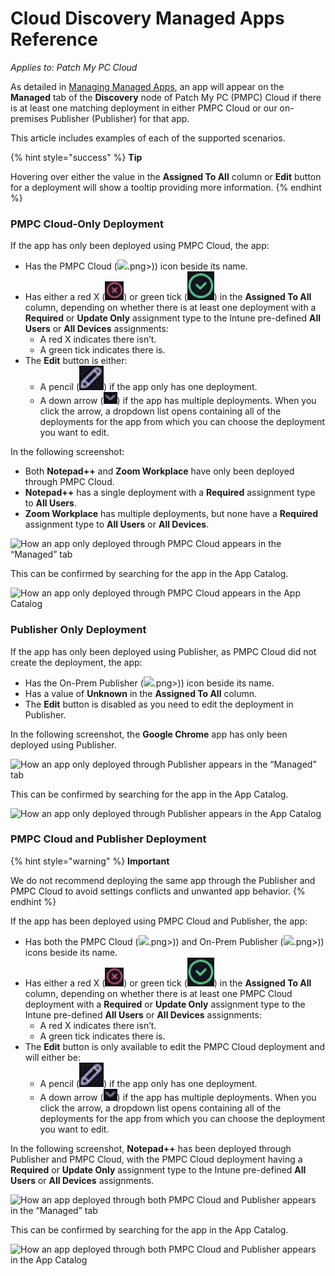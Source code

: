 # Cloud Discovery Managed Apps Reference

_Applies to: Patch My PC Cloud_

As detailed in [Managing Managed Apps](manage-cloud-managed-apps.md), an app will appear on the **Managed** tab of the **Discovery** node of Patch My PC (PMPC) Cloud if there is at least one matching deployment in either PMPC Cloud or our on-premises Publisher (Publisher) for that app.

This article includes examples of each of the supported scenarios.

{% hint style="success" %}
**Tip**

Hovering over either the value in the **Assigned To All** column or **Edit** button for a deployment will show a tooltip providing more information.
{% endhint %}

### PMPC Cloud-Only Deployment

If the app has only been deployed using PMPC Cloud, the app:

* Has the PMPC Cloud (![](/_images/image-%282124 "").png>)) icon beside its name.
* Has either a red X (![](/_images/image-%28379%29.png "")) or green tick (![](/_images/image-%28380%29.png "")) in the **Assigned To All** column, depending on whether there is at least one deployment with a **Required** or **Update Only** assignment type to the Intune pre-defined **All Users** or **All Devices** assignments:
  * A red X indicates there isn’t.
  * A green tick indicates there is.
* The **Edit** button is either:
  * A pencil (![](/_images/image-%28381%29.png "")) if the app only has one deployment.
  * A down arrow (![](/_images/image-%28382%29.png "")) if the app has multiple deployments. When you click the arrow, a dropdown list opens containing all of the deployments for the app from which you can choose the deployment you want to edit.

In the following screenshot:

* Both **Notepad++** and **Zoom Workplace** have only been deployed through PMPC Cloud.
* **Notepad++** has a single deployment with a **Required** assignment type to **All Users**.
* **Zoom Workplace** has multiple deployments, but none have a **Required** assignment type to **All Users** or **All Devices**.

![How an app only deployed through PMPC Cloud appears in the “Managed” tab](/_images/image-%282127%29.png-"How-an-app-only-deployed-through-PMPC-Cloud-appears-in-the-\"Managed\"-tab" "How an app only deployed through PMPC Cloud appears in the “Managed” tab")

This can be confirmed by searching for the app in the App Catalog.

![How an app only deployed through PMPC Cloud appears in the App Catalog](/_images/image-%28384%29.png-"How-an-app-only-deployed-through-PMPC-Cloud-appears-in-the-App-Catalog" "How an app only deployed through PMPC Cloud appears in the App Catalog")

### Publisher Only Deployment

If the app has only been deployed using Publisher, as PMPC Cloud did not create the deployment, the app:

* Has the On-Prem Publisher (![](/_images/image-%282125 "").png>)) icon beside its name.
* Has a value of **Unknown** in the **Assigned To All** column.
* The **Edit** button is disabled as you need to edit the deployment in Publisher.

In the following screenshot, the **Google Chrome** app has only been deployed using Publisher.

![How an app only deployed through Publisher appears in the “Managed” tab](/_images/image-%282128%29.png-"How-an-app-only-deployed-through-Publisher-appears-in-the-\"Managed\"-tab" "How an app only deployed through Publisher appears in the “Managed” tab")

This can be confirmed by searching for the app in the App Catalog.

![How an app only deployed through Publisher appears in the App Catalog](/_images/image-%282129%29.png-"How-an-app-only-deployed-through-Publisher-appears-in-the-App-Catalog" "How an app only deployed through Publisher appears in the App Catalog")

### PMPC Cloud and Publisher Deployment

{% hint style="warning" %}
**Important**

We do not recommend deploying the same app through the Publisher and PMPC Cloud to avoid settings conflicts and unwanted app behavior.
{% endhint %}

If the app has been deployed using PMPC Cloud and Publisher, the app:

* Has both the PMPC Cloud (![](/_images/image-%282124 "").png>)) and On-Prem Publisher (![](/_images/image-%282125 "").png>)) icons beside its name.
* Has either a red X (![](/_images/image-%28387%29.png "")) or green tick (![](/_images/image-%28389%29.png "")) in the **Assigned To All** column, depending on whether there is at least one PMPC Cloud deployment with a **Required** or **Update Only** assignment type to the Intune pre-defined **All Users** or **All Devices** assignments:
  * A red X indicates there isn’t.
  * A green tick indicates there is.
* The **Edit** button is only available to edit the PMPC Cloud deployment and will either be:
  * &#x20;A pencil (![](/_images/image-%28390%29.png "")) if the app only has one deployment.
  * A down arrow (![](/_images/image-%28391%29.png "")) if the app has multiple deployments. When you click the arrow, a dropdown list opens containing all of the deployments for the app from which you can choose the deployment you want to edit.

In the following screenshot, **Notepad++** has been deployed through Publisher and PMPC Cloud, with the PMPC Cloud deployment having a **Required** or **Update Only** assignment type to the Intune pre-defined **All Users** or **All Devices** assignments.

![How an app deployed through both PMPC Cloud and Publisher appears in the “Managed” tab](/_images/image-%282130%29.png-"How-an-app-deployed-through-both-PMPC-Cloud-and-Publisher-appears-in-the-\"Managed\"-tab" "How an app deployed through both PMPC Cloud and Publisher appears in the “Managed” tab")

This can be confirmed by searching for the app in the App Catalog.

![How an app deployed through both PMPC Cloud and Publisher appears in the App Catalog](/_images/image-%282131%29.png-"How-an-app-deployed-through-both-PMPC-Cloud-and-Publisher-appears-in-the-App-Catalog" "How an app deployed through both PMPC Cloud and Publisher appears in the App Catalog")
